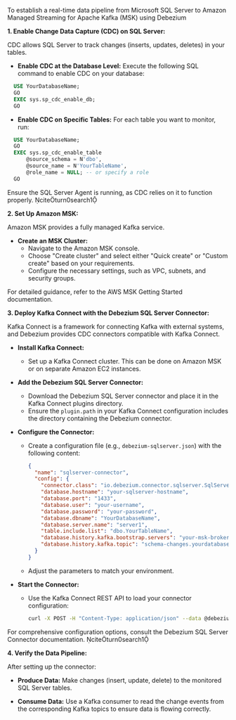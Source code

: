 To establish a real-time data pipeline from Microsoft SQL Server to Amazon Managed Streaming for Apache Kafka (MSK) using Debezium

**1. Enable Change Data Capture (CDC) on SQL Server:**

CDC allows SQL Server to track changes (inserts, updates, deletes) in your tables.

- **Enable CDC at the Database Level:**
  Execute the following SQL command to enable CDC on your database:

  
```sql
  USE YourDatabaseName;
  GO
  EXEC sys.sp_cdc_enable_db;
  GO
  ```


- **Enable CDC on Specific Tables:**
  For each table you want to monitor, run:

  
```sql
  USE YourDatabaseName;
  GO
  EXEC sys.sp_cdc_enable_table
      @source_schema = N'dbo',
      @source_name = N'YourTableName',
      @role_name = NULL; -- or specify a role
  GO
  ```


Ensure the SQL Server Agent is running, as CDC relies on it to function properly. citeturn0search1

**2. Set Up Amazon MSK:**

Amazon MSK provides a fully managed Kafka service.

- **Create an MSK Cluster:**
  - Navigate to the Amazon MSK console.
  - Choose "Create cluster" and select either "Quick create" or "Custom create" based on your requirements.
  - Configure the necessary settings, such as VPC, subnets, and security groups.

For detailed guidance, refer to the AWS MSK Getting Started documentation.

**3. Deploy Kafka Connect with the Debezium SQL Server Connector:**

Kafka Connect is a framework for connecting Kafka with external systems, and Debezium provides CDC connectors compatible with Kafka Connect.

- **Install Kafka Connect:**
  - Set up a Kafka Connect cluster. This can be done on Amazon MSK or on separate Amazon EC2 instances.

- **Add the Debezium SQL Server Connector:**
  - Download the Debezium SQL Server connector and place it in the Kafka Connect plugins directory.
  - Ensure the `plugin.path` in your Kafka Connect configuration includes the directory containing the Debezium connector.

- **Configure the Connector:**
  - Create a configuration file (e.g., `debezium-sqlserver.json`) with the following content:

    ```json
    {
      "name": "sqlserver-connector",
      "config": {
        "connector.class": "io.debezium.connector.sqlserver.SqlServerConnector",
        "database.hostname": "your-sqlserver-hostname",
        "database.port": "1433",
        "database.user": "your-username",
        "database.password": "your-password",
        "database.dbname": "YourDatabaseName",
        "database.server.name": "server1",
        "table.include.list": "dbo.YourTableName",
        "database.history.kafka.bootstrap.servers": "your-msk-broker:9092",
        "database.history.kafka.topic": "schema-changes.yourdatabasename"
      }
    }
    ```

  - Adjust the parameters to match your environment.

- **Start the Connector:**
  - Use the Kafka Connect REST API to load your connector configuration:

    ```bash
    curl -X POST -H "Content-Type: application/json" --data @debezium-sqlserver.json http://your-kafka-connect-url:8083/connectors
    ```

For comprehensive configuration options, consult the Debezium SQL Server Connector documentation. citeturn0search1

**4. Verify the Data Pipeline:**

After setting up the connector:

- **Produce Data:**
  Make changes (insert, update, delete) to the monitored SQL Server tables.

- **Consume Data:**
  Use a Kafka consumer to read the change events from the corresponding Kafka topics to ensure data is flowing correctly.

